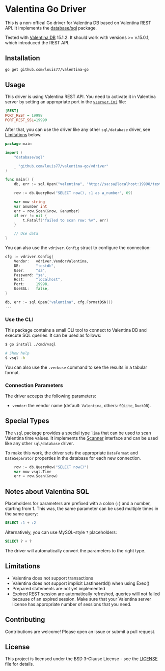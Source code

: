 # Valentina Go Driver

This is a non-offical Go driver for Valentina DB based on Valentina REST API. It implements the [database/sql](https://pkg.go.dev/database/sql) package.

Tested with [Valentina DB](https://valentina-db.com) 15.1.2. It should work with versions >= v.15.0.1, which introduced the REST API.

## Installation

```bash
go get github.com/louis77/valentina-go
```

## Usage

This driver is using Valentina REST API. You need to activate it in Valentina server by setting an appropriate port in the [`vserver.ini`](https://valentina-db.com/docs/dokuwiki/v15/doku.php?id=valentina:products:vserver:manual:ini_file) file:

```ini
[REST]
PORT_REST = 19998
PORT_REST_SSL=19999
```

After that, you can use the driver like any other `sql/database` driver, see [Limitations](#limitations) below.

```go
package main

import (
	"database/sql"

	_ "github.com/louis77/valentina-go/vdriver"
)

func main() {
	db, err := sql.Open("valentina", "http://sa:sa@localhost:19998/testdb?vendor=Valentina")

	row := db.QueryRow("SELECT now(), :1 as a_number", 69)

	var now string
	var anumber int
	err = row.Scan(&now, &anumber)
	if err != nil {
		t.Fatalf("failed to scan row: %v", err)
	}

	// Use data
}
```

You can also use the `vdriver.Config` struct to configure the connection:

```go
cfg := vdriver.Config{
	Vendor:   vdriver.VendorValentina,
	DB:       "testdb",
	User:     "sa",
	Password: "sa",
	Host:     "localhost",
	Port:     19998,
	UseSSL:   false,
}	

db, err := sql.Open("valentina", cfg.FormatDSN())
...
```


### Use the CLI

This package contains a small CLI tool to connect to Valentina DB and execute SQL queries. It can be used as follows:

```bash
$ go install ./cmd/vsql

# Show help
$ vsql -h
```

You can also use the `.verbose` command to see the results in a tabular format.

### Connection Parameters

The driver accepts the following parameters:

- `vendor`: the vendor name (default: `Valentina`, others: `SQLite`, `DuckDB`).

## Special Types

The `vsql` package provides a special type `Time` that can be used to scan Valentina time values. It implements the [Scanner](https://pkg.go.dev/database/sql#Scanner) interface and can be used like any other `sql/database` driver.

To make this work, the driver sets the appropriate `DateFormat` and `DateSeparator` properties in the database for each new connection.

```go
	row := db.QueryRow("SELECT now()")
	var now vsql.Time
	err = row.Scan(&now)
```

## Notes about Valentina SQL

Placeholders for parameters are prefixed with a colon (`:`) and a number, starting from 1. This was, the same parameter can be used multiple times in the same query:

```sql
SELECT :1 + :2
```


Alternatively, you can use MySQL-style `?` placeholders:
```sql
SELECT ? + ?
```

The driver will automatically convert the parameters to the right type.

## Limitations

- Valentina does not support transactions
- Valentina does not support implicit LastInsertId() when using Exec()
- Prepared statements are not yet implemented
- Expired REST session are automatically refreshed, queries willl not failed because of an expired session. Make sure that your Valentina server license has appropriate number of sessions that you need.

## Contributing

Contributions are welcome! Please open an issue or submit a pull request.

## License

This project is licensed under the BSD 3-Clause License - see the [LICENSE](LICENSE) file for details.